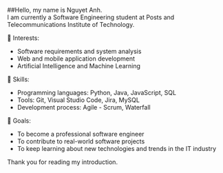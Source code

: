##Hello, my name is Nguyet Anh.  
I am currently a Software Engineering student at Posts and Telecommunications Institute of Technology.  

🔹 Interests:
- Software requirements and system analysis  
- Web and mobile application development  
- Artificial Intelligence and Machine Learning  

🔹 Skills:
- Programming languages: Python, Java, JavaScript, SQL  
- Tools: Git, Visual Studio Code, Jira, MySQL  
- Development process: Agile - Scrum, Waterfall  

🔹 Goals:
- To become a professional software engineer  
- To contribute to real-world software projects  
- To keep learning about new technologies and trends in the IT industry  

Thank you for reading my introduction.

